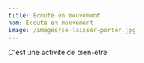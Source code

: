 ```yaml
---
title: Ecoute en mouvement
nom: Ecoute en mouvement
image: /images/se-laisser-porter.jpg
---
```

C'est une activité de bien-être